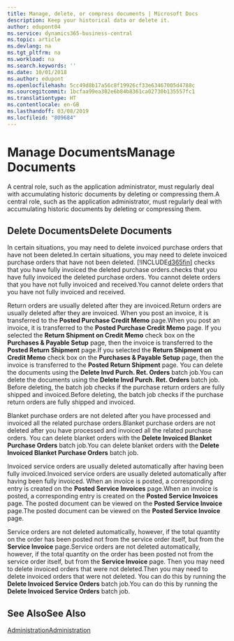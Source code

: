 ```yaml
---
title: Manage, delete, or compress documents | Microsoft Docs
description: Keep your historical data or delete it.
author: edupont04
ms.service: dynamics365-business-central
ms.topic: article
ms.devlang: na
ms.tgt_pltfrm: na
ms.workload: na
ms.search.keywords: ''
ms.date: 10/01/2018
ms.author: edupont
ms.openlocfilehash: 5cc49d8b17a56c8f19926cf33e63467005d4788c
ms.sourcegitcommit: 1bcfaa99ea302e6b84b8361ca02730b135557fc1
ms.translationtype: HT
ms.contentlocale: en-GB
ms.lasthandoff: 03/08/2019
ms.locfileid: "809684"
---
```

# <a name="manage-documents"></a><span data-ttu-id="cdb38-103">Manage Documents</span><span class="sxs-lookup"><span data-stu-id="cdb38-103">Manage Documents</span></span>
<span data-ttu-id="cdb38-104">A central role, such as the application administrator, must regularly deal with accumulating historic documents by deleting or compressing them.</span><span class="sxs-lookup"><span data-stu-id="cdb38-104">A central role, such as the application administrator, must regularly deal with accumulating historic documents by deleting or compressing them.</span></span>  

## <a name="delete-documents"></a><span data-ttu-id="cdb38-105">Delete Documents</span><span class="sxs-lookup"><span data-stu-id="cdb38-105">Delete Documents</span></span>
<span data-ttu-id="cdb38-106">In certain situations, you may need to delete invoiced purchase orders that have not been deleted.</span><span class="sxs-lookup"><span data-stu-id="cdb38-106">In certain situations, you may need to delete invoiced purchase orders that have not been deleted.</span></span> [!INCLUDE[d365fin](includes/d365fin_md.md)] <span data-ttu-id="cdb38-107">checks that you have fully invoiced the deleted purchase orders.</span><span class="sxs-lookup"><span data-stu-id="cdb38-107">checks that you have fully invoiced the deleted purchase orders.</span></span> <span data-ttu-id="cdb38-108">You cannot delete orders that you have not fully invoiced and received.</span><span class="sxs-lookup"><span data-stu-id="cdb38-108">You cannot delete orders that you have not fully invoiced and received.</span></span>  

<span data-ttu-id="cdb38-109">Return orders are usually deleted after they are invoiced.</span><span class="sxs-lookup"><span data-stu-id="cdb38-109">Return orders are usually deleted after they are invoiced.</span></span> <span data-ttu-id="cdb38-110">When you post an invoice, it is transferred to the **Posted Purchase Credit Memo** page.</span><span class="sxs-lookup"><span data-stu-id="cdb38-110">When you post an invoice, it is transferred to the **Posted Purchase Credit Memo** page.</span></span> <span data-ttu-id="cdb38-111">If you selected the **Return Shipment on Credit Memo** check box on the **Purchases & Payable Setup** page, then the invoice is transferred to the **Posted Return Shipment** page.</span><span class="sxs-lookup"><span data-stu-id="cdb38-111">If you selected the **Return Shipment on Credit Memo** check box on the **Purchases & Payable Setup** page, then the invoice is transferred to the **Posted Return Shipment** page.</span></span> <span data-ttu-id="cdb38-112">You can delete the documents using the **Delete Invd Purch. Ret. Orders** batch job.</span><span class="sxs-lookup"><span data-stu-id="cdb38-112">You can delete the documents using the **Delete Invd Purch. Ret. Orders** batch job.</span></span> <span data-ttu-id="cdb38-113">Before deleting, the batch job checks if the purchase return orders are fully shipped and invoiced.</span><span class="sxs-lookup"><span data-stu-id="cdb38-113">Before deleting, the batch job checks if the purchase return orders are fully shipped and invoiced.</span></span>  

<span data-ttu-id="cdb38-114">Blanket purchase orders are not deleted after you have processed and invoiced all the related purchase orders.</span><span class="sxs-lookup"><span data-stu-id="cdb38-114">Blanket purchase orders are not deleted after you have processed and invoiced all the related purchase orders.</span></span> <span data-ttu-id="cdb38-115">You can delete blanket orders with the **Delete Invoiced Blanket Purchase Orders** batch job.</span><span class="sxs-lookup"><span data-stu-id="cdb38-115">You can delete blanket orders with the **Delete Invoiced Blanket Purchase Orders** batch job.</span></span>  

<span data-ttu-id="cdb38-116">Invoiced service orders are usually deleted automatically after having been fully invoiced.</span><span class="sxs-lookup"><span data-stu-id="cdb38-116">Invoiced service orders are usually deleted automatically after having been fully invoiced.</span></span> <span data-ttu-id="cdb38-117">When an invoice is posted, a corresponding entry is created on the **Posted Service Invoices** page.</span><span class="sxs-lookup"><span data-stu-id="cdb38-117">When an invoice is posted, a corresponding entry is created on the **Posted Service Invoices** page.</span></span> <span data-ttu-id="cdb38-118">The posted document can be viewed on the **Posted Service Invoice** page.</span><span class="sxs-lookup"><span data-stu-id="cdb38-118">The posted document can be viewed on the **Posted Service Invoice** page.</span></span>  

<span data-ttu-id="cdb38-119">Service orders are not deleted automatically, however, if the total quantity on the order has been posted not from the service order itself, but from the **Service Invoice** page.</span><span class="sxs-lookup"><span data-stu-id="cdb38-119">Service orders are not deleted automatically, however, if the total quantity on the order has been posted not from the service order itself, but from the **Service Invoice** page.</span></span> <span data-ttu-id="cdb38-120">Then you may need to delete invoiced orders that were not deleted.</span><span class="sxs-lookup"><span data-stu-id="cdb38-120">Then you may need to delete invoiced orders that were not deleted.</span></span> <span data-ttu-id="cdb38-121">You can do this by running the **Delete Invoiced Service Orders** batch job.</span><span class="sxs-lookup"><span data-stu-id="cdb38-121">You can do this by running the **Delete Invoiced Service Orders** batch job.</span></span>  

## <a name="see-also"></a><span data-ttu-id="cdb38-122">See Also</span><span class="sxs-lookup"><span data-stu-id="cdb38-122">See Also</span></span>  
[<span data-ttu-id="cdb38-123">Administration</span><span class="sxs-lookup"><span data-stu-id="cdb38-123">Administration</span></span>](admin-setup-and-administration.md)  

